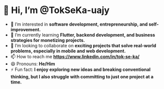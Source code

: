 # 👋 Hi, I’m @TokSeKa-uajy  

- 👀 I’m interested in **software development, entrepreneurship, and self-improvement.**  
- 🌱 I’m currently learning **Flutter, backend development, and business strategies for monetizing projects.**  
- 💞️ I’m looking to collaborate on **exciting projects that solve real-world problems, especially in mobile and web development.**  
- 📫 How to reach me **https://www.linkedin.com/in/tok-se-ka/**  
- 😄 Pronouns: **He/Him**  
- ⚡ Fun fact: **I enjoy exploring new ideas and breaking conventional thinking, but I also struggle with committing to just one project at a time.**  
